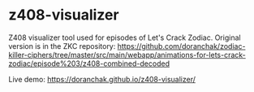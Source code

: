 # z408-visualizer
Z408 visualizer tool used for episodes of Let's Crack Zodiac.  Original version is in the ZKC repository:  https://github.com/doranchak/zodiac-killer-ciphers/tree/master/src/main/webapp/animations-for-lets-crack-zodiac/episode%203/z408-combined-decoded

Live demo:  https://doranchak.github.io/z408-visualizer/
